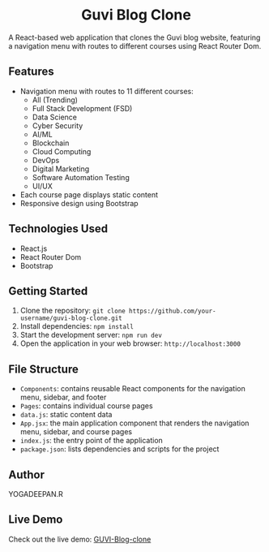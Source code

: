 # <h1 align='center'>Guvi Blog Clone </h1>

A React-based web application that clones the Guvi blog website, featuring a navigation menu with routes to different courses using React Router Dom.

## Features

* Navigation menu with routes to 11 different courses:
	+ All (Trending)
	+ Full Stack Development (FSD)
	+ Data Science
	+ Cyber Security
	+ AI/ML
	+ Blockchain
	+ Cloud Computing
	+ DevOps
	+ Digital Marketing
	+ Software Automation Testing
	+ UI/UX
* Each course page displays static content
* Responsive design using Bootstrap

## Technologies Used

* React.js
* React Router Dom
* Bootstrap

## Getting Started

1. Clone the repository: `git clone https://github.com/your-username/guvi-blog-clone.git`
2. Install dependencies: `npm install`
3. Start the development server: `npm run dev`
4. Open the application in your web browser: `http://localhost:3000`

## File Structure

* `Components`: contains reusable React components for the navigation menu, sidebar, and footer
* `Pages`: contains individual course pages 
* `data.js`: static content data
* `App.jsx`: the main application component that renders the navigation menu, sidebar, and course pages
* `index.js`: the entry point of the application
* `package.json`: lists dependencies and scripts for the project

## Author

YOGADEEPAN.R

## Live Demo

Check out the live demo: [GUVI-Blog-clone](https://ryd-react-guviblog.netlify.app)